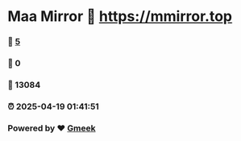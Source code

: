 # Maa Mirror :link: https://mmirror.top 
### :page_facing_up: [5](https://mmirror.top/tag.html) 
### :speech_balloon: 0 
### :hibiscus: 13084 
### :alarm_clock: 2025-04-19 01:41:51 
### Powered by :heart: [Gmeek](https://github.com/Meekdai/Gmeek)
